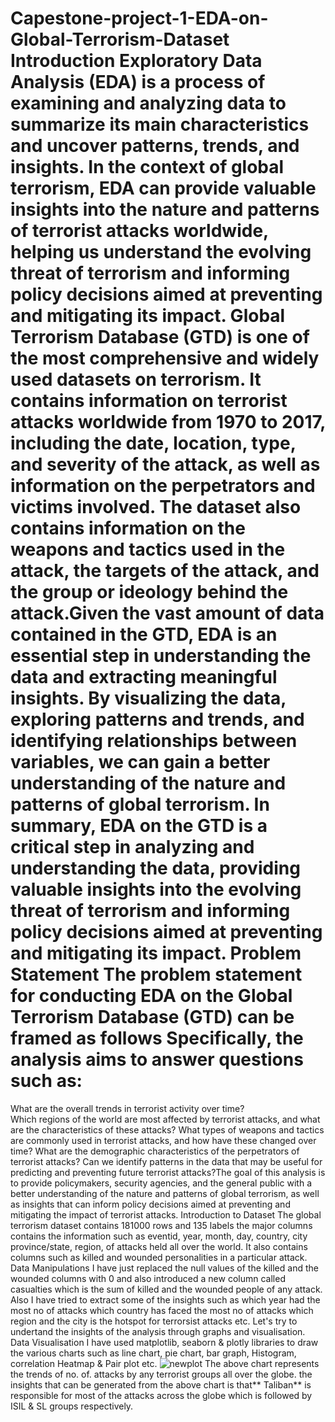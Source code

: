 # Capestone-project-1-EDA-on-Global-Terrorism-Dataset                                                                                                                                                                                                                                                                                                                                                                                                                                                                                                                                                                                                                                                                                                                                                                                                                                                                                                                                                                                           Introduction                                                                                                                                                            Exploratory Data Analysis (EDA) is a process of examining and analyzing data to summarize its main characteristics and uncover patterns, trends, and insights. In the context of global terrorism, EDA can provide valuable insights into the nature and patterns of terrorist attacks worldwide, helping us understand the evolving threat of terrorism and informing policy decisions aimed at preventing and mitigating its impact. Global Terrorism Database (GTD) is one of the most comprehensive and widely used datasets on terrorism. It contains information on terrorist attacks worldwide from 1970 to 2017, including the date, location, type, and severity of the attack, as well as information on the perpetrators and victims involved. The dataset also contains information on the weapons and tactics used in the attack, the targets of the attack, and the group or ideology behind the attack.Given the vast amount of data contained in the GTD, EDA is an essential step in understanding the data and extracting meaningful insights. By visualizing the data, exploring patterns and trends, and identifying relationships between variables, we can gain a better understanding of the nature and patterns of global terrorism. In summary, EDA on the GTD is a critical step in analyzing and understanding the data, providing valuable insights into the evolving threat of terrorism and informing policy decisions aimed at preventing and mitigating its impact.                                                                                                                                                                                                                                                                                                                                                                                                                                                                                                                                                                   Problem Statement                                                                                                                                                        The problem statement for conducting EDA on the Global Terrorism Database (GTD) can be framed as follows                                                               Specifically, the analysis aims to answer questions such as:                                                                                                                     
What are the overall trends in terrorist activity over time?                                                                                                            
Which regions of the world are most affected by terrorist attacks, and what are the characteristics of these attacks?
What types of weapons and tactics are commonly used in terrorist attacks, and how have these changed over time?
What are the demographic characteristics of the perpetrators of terrorist attacks?
Can we identify patterns in the data that may be useful for predicting and preventing future terrorist attacks?The goal of this analysis is to provide policymakers, security agencies, and the general public with a better understanding of the nature and patterns of global terrorism, as well as insights that can inform policy decisions aimed at preventing and mitigating the impact of terrorist attacks.                                                                                                                                                                                                                                                                                                                                                                                                                                            Introduction to Dataset                                                                                                                                                  The global terrorism dataset contains 181000 rows and 135 labels the major columns contains the information such as eventid, year, month, day, country, city province/state, region, of attacks held all over the world. It also contains columns such as killed and wounded personalities in a particular attack.                                                                                                                                                                                                                                                                                                                                                                    Data Manipulations                                                                                                                                                      I have just replaced the null values of the killed and the wounded columns with 0 and also introduced a new column called casualties which is the sum of killed and the wounded people of any attack. Also I have tried to extract some of the insights such as which year had the most no of attacks which country has faced the most no of attacks which region and the city is the hotspot for terrorsist attacks etc. Let's try to undertand the insights of the analysis through graphs and visualisation.                                                                                                                                                                              Data Visualisation                                                                                                                                                      I have used matplotlib, seaborn & plotly libraries to draw the various charts such as line chart, pie chart, bar graph, Histogram, correlation Heatmap & Pair plot etc.  ![newplot](https://user-images.githubusercontent.com/125723652/219847937-33174a99-7630-4d61-8183-801ab419b32e.png)                                                                                                                                                                                                                              The above chart represents the trends of no. of. attacks by any terrorist groups all over the globe.                                                                    the insights that can be generated from the above chart is that** Taliban** is responsible for most of the attacks across the globe which is followed by ISIL & SL groups respectively.                                                                                                                                                                                                                     
